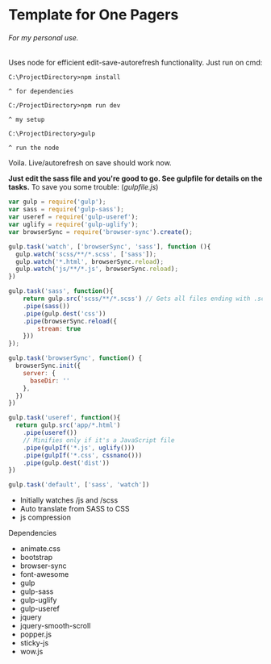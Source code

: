 # Template for One Pagers
###### For my personal use.

Uses node for efficient edit-save-autorefresh functionality. Just run on cmd:
```
C:\ProjectDirectory>npm install

^ for dependencies

C:/ProjectDirectory>npm run dev

^ my setup

C:\ProjectDirectory>gulp

^ run the node
```

Voila. Live/autorefresh on save should work now.

**Just edit the sass file and you're good to go.
See gulpfile for details on the tasks.**
To save you some trouble: 
(*gulpfile.js*)
```javascript
var gulp = require('gulp');
var sass = require('gulp-sass');
var useref = require('gulp-useref');
var uglify = require('gulp-uglify');
var browserSync = require('browser-sync').create();

gulp.task('watch', ['browserSync', 'sass'], function (){
  gulp.watch('scss/**/*.scss', ['sass']); 
  gulp.watch('*.html', browserSync.reload); 
  gulp.watch('js/**/*.js', browserSync.reload); 
})

gulp.task('sass', function(){
   	return gulp.src('scss/**/*.scss') // Gets all files ending with .scss in app/scss
    .pipe(sass())
    .pipe(gulp.dest('css'))
    .pipe(browserSync.reload({
    	stream: true
    }))
});

gulp.task('browserSync', function() {
  browserSync.init({
    server: {
      baseDir: ''
    },
  })
})

gulp.task('useref', function(){
  return gulp.src('app/*.html')
    .pipe(useref())
    // Minifies only if it's a JavaScript file
    .pipe(gulpIf('*.js', uglify()))
    .pipe(gulpIf('*.css', cssnano()))
    .pipe(gulp.dest('dist'))
})

gulp.task('default', ['sass', 'watch'])
```
- Initially watches /js and /scss
- Auto translate from SASS to CSS
- js compression

Dependencies
- animate.css
- bootstrap
- browser-sync
- font-awesome
- gulp
- gulp-sass
- gulp-uglify
- gulp-useref
- jquery
- jquery-smooth-scroll
- popper.js
- sticky-js
- wow.js